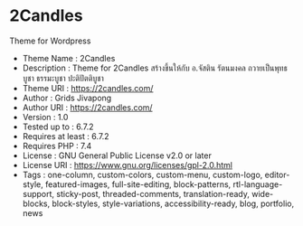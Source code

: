 # 2Candles
Theme for Wordpress

- Theme Name :        2Candles
- Description :       Theme for 2Candles สร้างขึ้นให้กับ อ.จัสติน รัตนมงคล ถวายเป็นพุทธบูชา ธรรมะบูชา ปะติปัตติบูชา
- Theme URI :         https://2candles.com/
- Author :            Grids Jivapong
- Author URI :        https://2candles.com/
- Version :           1.0
- Tested up to :      6.7.2
- Requires at least : 6.7.2
- Requires PHP :      7.4
- License :           GNU General Public License v2.0 or later
- License URI :       https://www.gnu.org/licenses/gpl-2.0.html
- Tags :              one-column, custom-colors, custom-menu, custom-logo, editor-style, featured-images, full-site-editing, block-patterns, rtl-language-support, sticky-post, threaded-comments, translation-ready, wide-blocks, block-styles, style-variations, accessibility-ready, blog, portfolio, news
